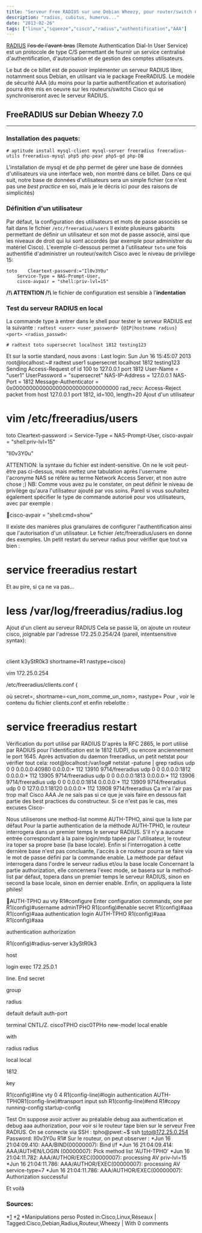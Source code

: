 ```yaml
---
title: "Serveur Free RADIUS sur une Debian Wheezy, pour router/switch Cisco"
description: "radius, cubitus, humerus..."
date: "2013-02-26"
tags: ["linux","squeeze","cisco","radius","authentification","AAA"]
---
```



[RADIUS](http://fr.wikipedia.org/wiki/Remote_Authentication_Dial-In_User_Service) <del>l'os de l'avant-bras</del> (Remote Authentication Dial-In User Service) est un protocole de type C/S permettant de fournir un service centralisé d'authentification, d'autorisation et de gestion des comptes utilisateurs. 

Le but de ce billet est de pouvoir implémenter un serveur RADIUS libre, notamment sous Debian, en utilisant via le package FreeRADIUS. Le modèle de sécurité AAA (du moins pour la partie authentification et autorisation) pourra être mis en oeuvre sur les routeurs/switchs Cisco qui se synchroniseront avec le serveur RADIUS. 


## FreeRADIUS sur Debian Wheezy 7.0
-----------------------------------

### Installation des paquets:

```
# aptitude install mysql-client mysql-server freeradius freeradius-utils freeradius-mysql php5 php-pear php5-gd php-DB
```

L'installation de mysql et de php permet de gérer une base de données d'utilisateurs via une interface web, non montré dans ce billet.
Dans ce qui suit, notre base de données d'utilisateurs sera un simple fichier (ce n'est pas une _best practice_ en soi, mais je le décris ici pour des raisons de simplicités)

### Définition d'un utilisateur 
Par défaut, la configuration des utilisateurs et mots de passe associés se fait dans le fichier `/etc/freeradius/users`
Il existe plusieurs gabarits permettant de définir un utilisateur et son mot de passe associé, ainsi que les niveaux de droit qui lui sont accordés (par exemple pour administrer du matériel Cisco). L'exemple ci-dessous permet à l'utilisateur `toto` une fois authentifié d'administrer un routeur/switch Cisco avec le niveau de privilège 15:

```
toto 	Cleartext-password:="Il0v3Y0u"
	Service-Type = NAS-Prompt-User,
	cisco-avpair = "shell:priv-lvl=15"
```
__/!\ ATTENTION /!\\__ le fichier de configuration est sensible à l'__indentation__


### Test du serveur RADIUS en local
La commande type à entrer dans le shell pour tester le serveur RADIUS est la suivante : `radtest <user> <user_password> {@IP|hostname radius} <port> <radius_passwd>`:
```
# radtest toto supersecret localhost 1812 testing123
```
Et sur la sortie standard, nous avons :
Last login: Sun Jun 16 15:45:07 2013 root@localhost:~# radtest user1 supersecret localhost 1812
testing123 Sending Access-Request of id 100 to 127.0.0.1 port 1812 User-Name = "user1" UserPassword = "supersecret" NAS-IP-Address = 127.0.0.1 NAS-Port = 1812 Message-Authenticator
= 0x00000000000000000000000000000000 rad_recv: Access-Reject packet from host 127.0.0.1
port 1812, id=100, length=20
Ajout d'un utilisateur
# vim /etc/freeradius/users
toto
Cleartext-password
:=
Service-Type = NAS-Prompt-User, cisco-avpair = "shell:priv-lvl=15"

"Il0v3Y0u"

ATTENTION: la syntaxe du fichier est indent-sensitive. On ne le voit peut-être pas ci-dessus,
mais mettez une tabulation après l'username l'acronyme NAS se réfère au terme Network Access
Server, et non autre chose ;) NB: Comme vous avez pu le constater, on peut définir le niveau de privilège qu'aura
l'utilisateur ajouté par vos soins. Pareil si vous souhaitez également spécifier le type de commande autorisé pour vos
utilisateurs, avec par exemple :

cisco-avpair = "shell:cmd=show"

Il existe des manières plus granulaires de configurer l'authentification ainsi que l'autorisation d'un
utilisateur. Le fichier /etc/freeradius/users en donne des exemples. Un petit restart du serveur radius
pour vérifier que tout va bien :
# service freeradius restart

Et au pire, si ça ne va pas...
# less /var/log/freeradius/radius.log

Ajout d'un client au serveur RADIUS
Cela se passe là, on ajoute un routeur cisco, joignable par l'adresse 172.25.0.254/24 (pareil, intentsensitive syntax):
#
client
k3yStR0k3
shortname=R1
nastype=cisco}

vim
172.25.0.254

/etc/freeradius/clients.conf
{

où secret=<PSK>, shortname=<un_nom_comme_un_nom>, nastype=<NAS-specific> Pour <NASspecific>, voir le contenu du fichier clients.conf et enfin rebelotte :
# service freeradius restart

Vérification du port utilisé par RADIUS
D'après la RFC 2865, le port utilisé par RADIUS pour l'identification est le 1812 (UDP), ou encore
anciennement le port 1645. Après activation du daemon freeradius, un petit netstat pour vérifier tout
cela:
root@localhost:/var/log# netstat -patune | grep radius udp 0 0 0.0.0.0:40980 0.0.0.0:* 112 13910
9714/freeradius udp 0 0 0.0.0.0:1812 0.0.0.0:* 112 13905 9714/freeradius udp 0 0 0.0.0.0:1813
0.0.0.0:* 112 13906 9714/freeradius udp 0 0 0.0.0.0:1814 0.0.0.0:* 112 13909 9714/freeradius
udp 0 0 127.0.0.1:18120 0.0.0.0:* 112 13908 9714/freeradius
Ça m'a l'air pas trop mal!
Cisco AAA
Je ne sais pas si ce que je vais faire en dessous fait partie des best practices du constructeur. Si ce n'est pas le cas, mes excuses Cisco-

Nous utiliserons une method-list nommé AUTH-TPHO, ainsi que la liste par défaut Pour la partie
authentication de la méthode AUTH-TPHO, le routeur interrogera dans un premier temps le serveur
RADIUS. S'il n'y a aucune entrée correspondant à la paire login/mdp tapée par l'utilisateur, le routeur ira
toper sa propre base (la base locale). Enfin si l'interrogation à cette dernière base n'est pas concluante,
l'accès à ce routeur pourra se faire via le mot de passe défini par la commande enable. La méthode par
défaut interrogera dans l'ordre le serveur radius et/ou la base locale Concernant la partie authorization,
elle concernera l'exec mode, se basera sur la method-list par défaut, topera dans un premier temps le
serveur RADIUS, sinon en second la base locale, sinon en dernier enable. Enfin, on appliquera la liste
philes!

AUTH-TPHO au vty
R1#configure
Enter
configuration
commands,
one
per
R1(config)#username
adminTPHO
R1(config)#enable
secret
R1(config)#aaa
R1(config)#aaa
authentication
login
AUTH-TPHO
R1(config)#aaa
R1(config)#aaa

authentication
authorization

R1(config)#radius-server
k3yStR0k3

host

login
exec
172.25.0.1

line.
End
secret

group

radius

default
default
auth-port

terminal
CNTL/Z.
ciscoTPHO
cisc0TPHo
new-model
local
enable

with

radius
radius

local
local

1812

key

R1(config)#line vty 0 4
R1(config-line)#login authentication AUTH-TPHOR1(config-line)#transport input ssh
R1(config-line)#end
R1#copy running-config startup-config

Test
On suppose avoir activer au préalable debug aaa authentication et debug aaa authorization, pour voir si
le routeur tape bien sur le serveur Free RADIUS. On se connecte via SSH :
tpho@pwet:~$ ssh toto@172.25.0.254 Password: Il0v3Y0u R1#
Sur le routeur, on peut observer :
*Jun
16
21:04:09.410:
AAA/BIND(00000007):
Bind
i/f
*Jun 16 21:04:09.414: AAA/AUTHEN/LOGIN (00000007): Pick method list 'AUTH-TPHO'
*Jun
16
21:04:11.782:
AAA/AUTHOR/EXEC(00000007):
processing
AV
priv-lvl=15
*Jun
16
21:04:11.786:
AAA/AUTHOR/EXEC(00000007):
processing
AV
service-type=7
*Jun 16 21:04:11.786: AAA/AUTHOR/EXEC(00000007): Authorization successful

Et voilà 
### Sources:
*[1](http://wiki.freeradius.org/vendor/Cisco) 
*[2](http://doc.ubuntu-fr.org/coovachilli#installation_et_configuration_du_serveur_radius)
*Manipulations perso
Posted in:Cisco,Linux,Réseaux | Tagged:Cisco,Debian,Radius,Routeur,Wheezy | With 0 comments